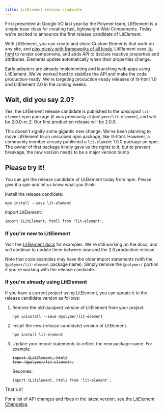 ```yaml
---
title: LitElement release candidate
---
```


First presented at Google I/O last year by the Polymer team, LitElement is a simple base class for creating fast, lightweight Web Components. Today we're excited to announce the first release candidate of LitElement.

With LitElement, you can create and share Custom Elements that work on any site, and [play nicely with frameworks of all kinds](https://custom-elements-everywhere.com). LitElement uses [lit-html](https://lit-html.polymer-project.org/) to render components, and adds API to declare reactive properties and attributes. Elements update automatically when their properties change.

Early adopters are already implementing and launching web apps using LitElement. We've worked hard to stabilize the API and make the code production-ready. We're targeting production-ready releases of lit-html 1.0 and LitElement 2.0 in the coming weeks.


## Wait, did you say 2.0?

Yes, the LitElement release candidate is published to the _unscoped_ `lit-element` npm package (it was previously at `@polymer/lit-element`), and will be 2.0.0-rc.2.  Our first production release will be 2.0.0. 

This doesn't signify some gigantic new change. We've been planning to move LitElement to an unscoped npm package, like lit-html. However, a community member already published a `lit-element` 1.0.0 package on npm. The owner of that package kindly gave us the rights to it, but to prevent breakage, the new version needs to be a major version bump.


## Please try it!

You can get the release candidate of LitElement today from npm. Please give it a spin and let us know what you think:

Install the release candidate:

`npm install --save lit-element`


Import LitElement:

`import {LitElement, html} from 'lit-element';`


### If you're new to LitElement

Visit the [LitElement docs](https://lit-element.polymer-project.org/) for examples. We're still working on the docs, and will continue to update them between now and the 2.0 production release.

Note that code examples may have the older import statements (with the `@polymer/lit-element` package name). Simply remove the `@polymer/` portion if you're working with the release candidate.


### If you're already using LitElement

If you have a current project using LitElement, you can update it to the release candidate version as follows:


1.  Remove the old (scoped) version of LitElement from your project.

    `npm uninstall --save @polymer/lit-element`

1.  Install the new (release candidate) version of LitElement.

    `npm install lit-element`

1.  Update your import statements to reflect the new package name. For example:

    <code style="text-decoration: line-through">import {LitElement, html} from '@polymer/lit-element';</code>

    Becomes:

    `import {LitElement, html} from 'lit-element';`

That's it!

For a list of API changes and fixes in the latest version, see the  [LitElement Changelog](https://github.com/Polymer/lit-element/blob/master/CHANGELOG.md).

